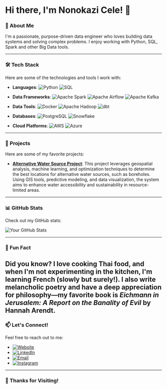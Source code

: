 # Hi there, I'm Nonokazi Cele! 👋

### 🚀 About Me
I'm a passionate, purpose-driven data engineer who loves building data systems and solving complex problems. I enjoy working with Python, SQL, Spark and other Big Data tools.

---

### 🛠️ Tech Stack
Here are some of the technologies and tools I work with:

- **Languages**: 
  ![Python](https://img.shields.io/badge/Python-3776AB?style=for-the-badge&logo=python&logoColor=white)
  ![SQL](https://img.shields.io/badge/SQL-4479A1?style=for-the-badge&logo=postgresql&logoColor=white)

- **Data Frameworks**:
  ![Apache Spark](https://img.shields.io/badge/Apache_Spark-E25A1C?style=for-the-badge&logo=apachespark&logoColor=white)
  ![Apache Airflow](https://img.shields.io/badge/Apache_Airflow-017CEE?style=for-the-badge&logo=apacheairflow&logoColor=white)
  ![Apache Kafka](https://img.shields.io/badge/Apache_Kafka-231F20?style=for-the-badge&logo=apachekafka&logoColor=white)

- **Data Tools**:
  ![Docker](https://img.shields.io/badge/Docker-2496ED?style=for-the-badge&logo=docker&logoColor=white)
  ![Apache Hadoop](https://img.shields.io/badge/Apache_Hadoop-66CCFF?style=for-the-badge&logo=apachehadoop&logoColor=black)
  ![dbt](https://img.shields.io/badge/dbt-FF694B?style=for-the-badge&logo=dbt&logoColor=white)

- **Databases**:
  ![PostgreSQL](https://img.shields.io/badge/PostgreSQL-4169E1?style=for-the-badge&logo=postgresql&logoColor=white)
  ![Snowflake](https://img.shields.io/badge/Snowflake-29B5E8?style=for-the-badge&logo=snowflake&logoColor=white)

- **Cloud Platforms**:
  ![AWS](https://img.shields.io/badge/AWS-232F3E?style=for-the-badge&logo=amazonaws&logoColor=white)
  ![Azure](https://img.shields.io/badge/Azure-0089D6?style=for-the-badge&logo=microsoftazure&logoColor=white)


---

### 🎨 Projects
Here are some of my favorite projects:

- **[Alternative Water Source Project](https://github.com/nonokazicele5/groundwater-source-project)**: This project leverages geospatial analysis, machine learning, and optimization techniques to determine the best locations for alternative water sources, such as boreholes. Using GIS tools, predictive modeling, and data visualization, the system aims to enhance water accessibility and sustainability in resource-limited areas.


---

### 📊 GitHub Stats
Check out my GitHub stats:

![Your GitHub Stats](https://github-readme-stats.vercel.app/api?username=nonokazicele5&show_icons=true&theme=radical)

---

### 🌟 Fun Fact 
Did you know? I love cooking Thai food, and when I'm not experimenting in the kitchen, I'm learning French (slowly but surely!). I also write melancholic poetry and have a deep appreciation for philosophy—my favorite book is *Eichmann in Jerusalem: A Report on the Banality of Evil* by Hannah Arendt.
---

### 📫 Let's Connect!
Feel free to reach out to me:

- [![Website](https://img.shields.io/badge/Website-4285F4?style=for-the-badge&logo=googlechrome&logoColor=white)](https://nonokazicele5.github.io/my-portfolio/)
- [![LinkedIn](https://img.shields.io/badge/LinkedIn-0077B5?style=for-the-badge&logo=linkedin&logoColor=white)](https://linkedin.com/in/nonokazi-cele-5b33b0261)
- [![Email](https://img.shields.io/badge/Email-D14836?style=for-the-badge&logo=gmail&logoColor=white)](mailto:nonokazicele@gmail.com)
- [![Instagram](https://img.shields.io/badge/Instagram-E4405F?style=for-the-badge&logo=instagram&logoColor=white)](https://instagram.com/nonokazic)

---

### 🎉 Thanks for Visiting!

